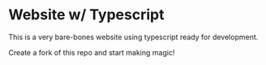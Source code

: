# Website w/ Typescript

This is a very bare-bones website using typescript ready for development.

Create a fork of this repo and start making magic!